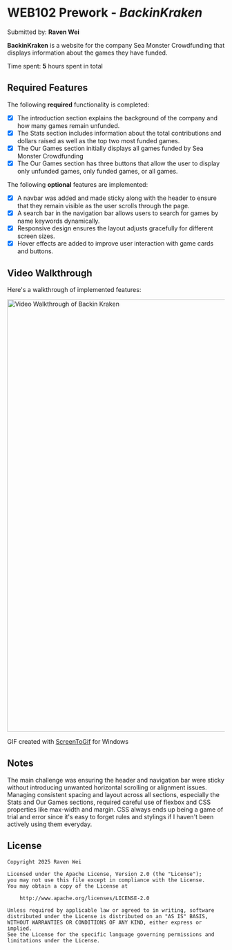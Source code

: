 # WEB102 Prework - *BackinKraken*

Submitted by: **Raven Wei**

**BackinKraken** is a website for the company Sea Monster Crowdfunding that displays information about the games they have funded.

Time spent: **5** hours spent in total

## Required Features

The following **required** functionality is completed:

* [x] The introduction section explains the background of the company and how many games remain unfunded.
* [x] The Stats section includes information about the total contributions and dollars raised as well as the top two most funded games.
* [x] The Our Games section initially displays all games funded by Sea Monster Crowdfunding
* [x] The Our Games section has three buttons that allow the user to display only unfunded games, only funded games, or all games.

The following **optional** features are implemented:

* [x] A navbar was added and made sticky along with the header to ensure that they remain visible as the user scrolls through the page.
* [x] A search bar in the navigation bar allows users to search for games by name keywords dynamically.
* [x] Responsive design ensures the layout adjusts gracefully for different screen sizes.
* [x] Hover effects are added to improve user interaction with game cards and buttons.

## Video Walkthrough

Here's a walkthrough of implemented features:

<img src='https://github.com/weiraven/web102_prework/blob/main/assets/walkthrough.gif' title='Video Walkthrough' width='1000' alt='Video Walkthrough of Backin Kraken' />

GIF created with [ScreenToGif](https://www.screentogif.com/) for Windows

## Notes

The main challenge was ensuring the header and navigation bar were sticky without introducing unwanted horizontal scrolling or alignment issues. Managing consistent spacing and layout across all sections, especially the Stats and Our Games sections, required careful use of flexbox and CSS properties like max-width and margin. CSS always ends up being a game of trial and error since it's easy to forget rules and stylings if I haven't been actively using them everyday.

## License

    Copyright 2025 Raven Wei

    Licensed under the Apache License, Version 2.0 (the "License");
    you may not use this file except in compliance with the License.
    You may obtain a copy of the License at

        http://www.apache.org/licenses/LICENSE-2.0

    Unless required by applicable law or agreed to in writing, software
    distributed under the License is distributed on an "AS IS" BASIS,
    WITHOUT WARRANTIES OR CONDITIONS OF ANY KIND, either express or implied.
    See the License for the specific language governing permissions and
    limitations under the License.
